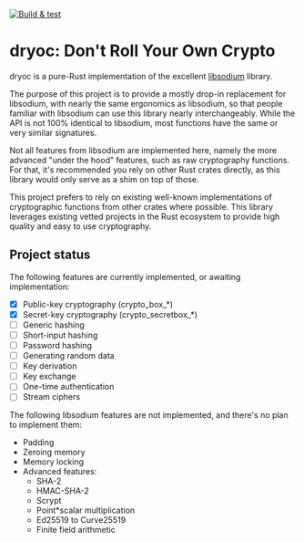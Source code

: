 [![Build & test](https://github.com/brndnmtthws/dryoc/actions/workflows/build-and-test.yml/badge.svg)](https://github.com/brndnmtthws/dryoc/actions/workflows/build-and-test.yml)

# dryoc: Don't Roll Your Own Crypto

dryoc is a pure-Rust implementation of the excellent
[libsodium](https://github.com/jedisct1/libsodium) library.

The purpose of this project is to provide a mostly drop-in replacement for
libsodium, with nearly the same ergonomics as libsodium, so that people
familiar with libsodium can use this library nearly interchangeably. While
the API is not 100% identical to libsodium, most functions have the same or
very similar signatures.

Not all features from libsodium are implemented here, namely the more
advanced "under the hood" features, such as raw cryptography functions. For
that, it's recommended you rely on other Rust crates directly, as this
library would only serve as a shim on top of those.

This project prefers to rely on existing well-known implementations of
cryptographic functions from other crates where possible. This library
leverages existing vetted projects in the Rust ecosystem to provide high
quality and easy to use cryptography.

## Project status

The following features are currently implemented, or awaiting implementation:

* [x] Public-key cryptography (crypto_box_*)
* [x] Secret-key cryptography (crypto_secretbox_*)
* [ ] Generic hashing
* [ ] Short-input hashing
* [ ] Password hashing
* [ ] Generating random data
* [ ] Key derivation
* [ ] Key exchange
* [ ] One-time authentication
* [ ] Stream ciphers

The following libsodium features are not implemented, and there's no
plan to implement them:

* Padding
* Zeroing memory
* Memory locking
* Advanced features:
  * SHA-2
  * HMAC-SHA-2
  * Scrypt
  * Point*scalar multiplication
  * Ed25519 to Curve25519
  * Finite field arithmetic
